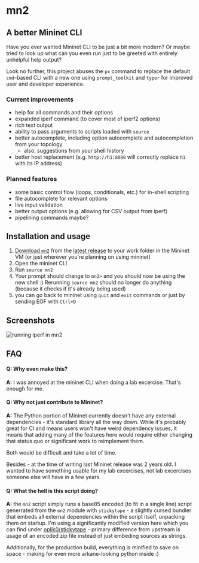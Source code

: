 # mn2
## A better Mininet CLI

Have you ever wanted Mininet CLI to be just a bit more modern? Or maybe tried to look up what can you even run just to be greeted with entirely unhelpful help output?

Look no further, this project abuses the `px` command to replace the default `cmd`-based CLI with a new one using `prompt_toolkit` and `typer` for improved user and developer experience.

### Current improvements
- help for all commands and their options
- expanded iperf command (to cover most of iperf2 options)
- rich text output
- ability to pass arguments to scripts loaded with `source`
- better autocomplete, including option autocomplete and autocompletion from your topology
  - also, suggestions from your shell history
- better host replacement (e.g. `http://h1:8080` will correctly replace `h1` with its IP address)

### Planned features
- some basic control flow (loops, conditionals, etc.) for in-shell scripting
- file autocomplete for relevant options
- live input validation
- better output options (e.g. allowing for CSV output from iperf)
- pipelining commands maybe?

## Installation and usage

1. [Download `mn2`](https://github.com/oplik0/mn2/releases/latest/download/mn2) from the [latest release](https://github.com/oplik0/mn2/releases/latest) to your work folder in the Mininet VM (or just wherever you're planning on using mininet)
2. Open the mininet CLI
3. Run `source mn2`
4. Your prompt should change to `mn2>` and you should now be using the new shell :) Rerunning `source mn2` should no longer do anything (because it checks if it's already being used)
5. you can go back to mininet using `quit` and `exit` commands or just by sending EOF with `Ctrl+D`

## Screenshots

![running iperf in mn2](https://github.com/oplik0/mn2/assets/25460763/f5544d02-52aa-41ed-894a-0dcce77916e4)


## FAQ

#### Q: Why even make this?
**A:** I was annoyed at the mininet CLI when doing a lab excercise. That's enough for me.

#### Q: Why not just contribute to Mininet?
**A:** The Python portion of Mininet currently doesn't have any external dependencies - it's standard library all the way down. While it's probably great for CI and means users won't have weird dependency issues, it means that adding many of the features here would require either changing that status quo or significant work to reimplement them.

Both would be difficult and take a lot of time.

Besides - at the time of writing last Mininet release was 2 years old. I wanted to have something usable for my lab excercises, not lab excercises someone else will have in a few years.

#### Q: What the hell is this script doing?
**A:** the `mn2` script simply runs a base85 encoded (to fit in a single line) script generrated from the `mn2` module with `stickytape` - a slightly cursed bundler that embeds all external dependencies within the script itself, unpacking them on startup. I'm using a significantly modified version here which you can find under [oplik0/stickytape](https://github.com/oplik0/stickytape) - primary difference from upstream is usage of an encoded zip file instead of just embeding sources as strings.

Additionally, for the production build, everything is minified to save on space - making for even more arkane-looking python inside :)